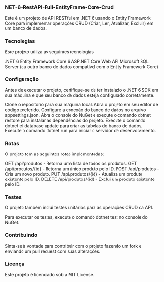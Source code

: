 ### NET-6-RestAPI-Full-EntityFrame-Core-Crud
Este é um projeto de API RESTful em .NET 6 usando o Entity Framework Core para implementar operações CRUD (Criar, Ler, Atualizar, Excluir) em um banco de dados.

### Tecnologias
Este projeto utiliza as seguintes tecnologias:

 .NET 6
 Entity Framework Core 6
 ASP.NET Core Web API
 Microsoft SQL Server (ou outro banco de dados compatível com o Entity Framework Core)

### Configuração
 Antes de executar o projeto, certifique-se de ter instalado o .NET 6 SDK em sua máquina e que seu banco de dados esteja configurado corretamente.
 
Clone o repositório para sua máquina local.
Abra o projeto em seu editor de código preferido.
Configure a conexão do banco de dados no arquivo appsettings.json.
Abra o console do NuGet e execute o comando dotnet restore para instalar as dependências do projeto.
Execute o comando dotnet ef database update para criar as tabelas do banco de dados.
Execute o comando dotnet run para iniciar o servidor de desenvolvimento.

### Rotas
O projeto tem as seguintes rotas implementadas:

GET /api/produtos - Retorna uma lista de todos os produtos.
GET /api/produtos/{id} - Retorna um único produto pelo ID.
POST /api/produtos - Cria um novo produto.
PUT /api/produtos/{id} - Atualiza um produto existente pelo ID.
DELETE /api/produtos/{id} - Exclui um produto existente pelo ID.

### Testes
O projeto também inclui testes unitários para as operações CRUD da API.

Para executar os testes, execute o comando dotnet test no console do NuGet.

### Contribuindo
Sinta-se à vontade para contribuir com o projeto fazendo um fork e enviando um pull request com suas alterações.

### Licença
Este projeto é licenciado sob a MIT License.
